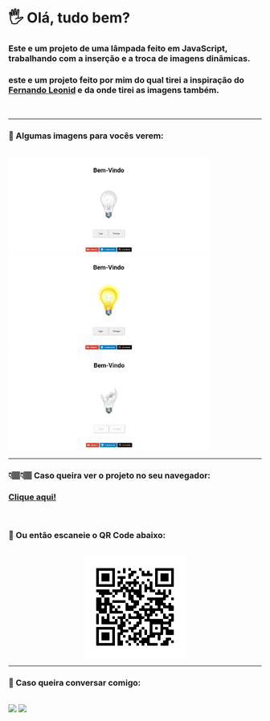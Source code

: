 <h1> 🖐 Olá, tudo bem?</h1>
<h3>Este e um projeto de uma lâmpada feito em JavaScript, trabalhando com a inserção e a troca de imagens dinâmicas.</h3>
<h3>este e um projeto feito por mim do qual tirei a inspiração do <a href="https://www.youtube.com/user/thekpta">Fernando Leonid</a> e da onde tirei as imagens também.</h3><br>

<hr>

<h3> 📸 Algumas imagens para vocês verem:</h3><br>
<img src="image/fotoprojeto1.png" alt="Foto do projeto" style="width: 400px;">
<img src="image/fotoprojeto2.png" alt="Foto do projeto" style="width: 400px;">
<img src="image/fotoprojeto3.png" alt="Foto do projeto" style="width: 400px;">
<br>

<hr>

<h3> 👇🏽👇🏽 Caso queira ver o projeto no seu navegador:</h3>
<h3><a href="https://hugocamposarimathea.github.io/lampada/">Clique aqui!</a></h3><br>
<h3> 📱 Ou então escaneie o QR Code abaixo:</h3><br>
<center><img src="image/frame.png" style="width: 200px;"><br></center>

<hr>

<h3> 📧 Caso queira conversar comigo: </h3><br>
<a href="mailto: hugocamposarimathea@gmail.com"><img src="https://img.shields.io/badge/Gmail-D14836?style=for-the-badge&amp;logo=gmail&amp;logoColor=white" target="_blank"></a>
<a href="https://www.linkedin.com/in/hugocamposarimathea" target="_blank"><img src="https://img.shields.io/badge/-LinkedIn-%230077B5?style=for-the-badge&amp;logo=linkedin&amp;logoColor=white" target="_blank"></a>
